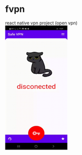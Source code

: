 # fvpn
react native vpn project (open vpn)
<br>
<img src="https://github.com/fploit/fvpn/blob/main/fvpn.gif" width="200" height="400">
